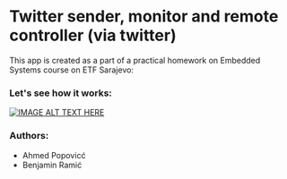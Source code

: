 # Twitter sender, monitor and remote controller (via twitter)

 This app is created as a part of a practical homework on Embedded Systems course on ETF Sarajevo:

### Let's see how it works:

[![IMAGE ALT TEXT HERE](https://img.youtube.com/vi/Uxqf4DM8tGI/0.jpg)](https://www.youtube.com/watch?v=Uxqf4DM8tGI)

### Authors:
- Ahmed Popovicć
- Benjamin Ramić

